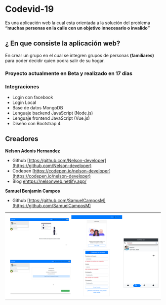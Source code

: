 # Codevid-19

Es una aplicación web la cual esta orientada a la solución del problema **“muchas personas en la calle con un objetivo innecesario o invalido”**

## ¿ En que consiste la aplicación web?

En crear un grupo en el cual se integren grupos de personas **(familiares)** para poder decidir quien podra salir de su hogar.

### Proyecto actualmente en Beta y realizado en 17 dias

### Integraciones
* Login con facebook
* Login Local
* Base de datos MongoDB
* Lenguaje backend JavaScript (Node.js)
* Lenguaje frontend JavaScript (Vue.js)
* Diseño con Bootstrap 4

## Creadores 

**Nelson Adonis Hernandez**
* Github
[https://github.com/Nelson-developer](https://github.com/Nelson-developer)
* Codepen
[https://codepen.io/nelson-developer](https://codepen.io/nelson-developer)
* Blog
[ehttps://nelsonweb.netlify.app/](https://nelsonweb.netlify.app/)

**Samuel Benjamin Campos**
* Github
[https://github.com/SamuelCamposM](https://github.com/SamuelCamposM)

![imagen final](covid-19.png)


